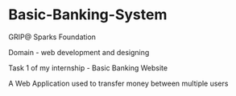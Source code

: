 # Basic-Banking-System

GRIP@ Sparks Foundation 

Domain - web development and designing

Task 1 of my internship - Basic Banking Website

A Web Application used to transfer money between multiple users
